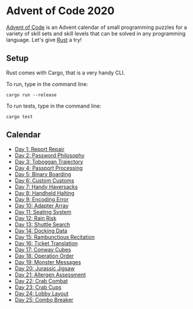 # Advent of Code 2020

[Advent of Code](https://adventofcode.com/2020/) is an Advent calendar of small programming puzzles for a variety of skill sets and skill levels that can be solved in any programming language.
Let's give [Rust](https://www.rust-lang.org) a try!

## Setup

Rust comes with Cargo, that is a very handy CLI.

To run, type in the command line:

```
cargo run --release
```

To run tests, type in the command line:

```
cargo test
```

## Calendar
* [Day 1: Report Repair](./src/day_01.rs)
* [Day 2: Password Philosophy](./src/day_02.rs)
* [Day 3: Toboggan Trajectory](./src/day_03.rs)
* [Day 4: Passport Processing](./src/day_04.rs)
* [Day 5: Binary Boarding](./src/day_05.rs)
* [Day 6: Custom Customs](./src/day_06.rs)
* [Day 7: Handy Haversacks](./src/day_07.rs)
* [Day 8: Handheld Halting](./src/day_08.rs)
* [Day 9: Encoding Error](./src/day_09.rs)
* [Day 10: Adapter Array](./src/day_10.rs)
* [Day 11: Seating System](./src/day_11.rs)
* [Day 12: Rain Risk](./src/day_12.rs)
* [Day 13: Shuttle Search](./src/day_13.rs)
* [Day 14: Docking Data](./src/day_14.rs)
* [Day 15: Rambunctious Recitation](./src/day_15.rs)
* [Day 16: Ticket Translation](./src/day_16.rs)
* [Day 17: Conway Cubes](./src/day_17.rs)
* [Day 18: Operation Order](./src/day_18.rs)
* [Day 19: Monster Messages](./src/day_19.rs)
* [Day 20: Jurassic Jigsaw](./src/day_20.rs)
* [Day 21: Allergen Assessment](./src/day_21.rs)
* [Day 22: Crab Combat](./src/day_22.rs)
* [Day 23: Crab Cups](./src/day_23.rs)
* [Day 24: Lobby Layout](./src/day_24.rs)
* [Day 25: Combo Breaker](./src/day_25.rs)
